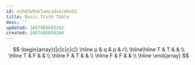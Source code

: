 ```yaml
---
id: mzhd3w9aklwmcadsocmhv5z
title: Basic Truth Table
desc: ''
updated: 1657485693242
created: 1657485656264
---
```



$$
\begin{array}{|c|c|c|c|}
    \hline
    p & q & p & r\\ \hline\hline
    T & T &  & \\ \hline
    T & F &  & \\ \hline
    F & T &  & \\ \hline
    F & F &  & \\ \hline
\end{array}
$$